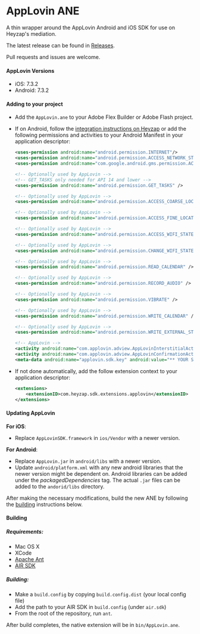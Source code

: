 # AppLovin ANE

A thin wrapper around the AppLovin Android and iOS SDK for use on Heyzap's mediation.

The latest release can be found in [Releases](https://github.com/Heyzap/applovin-ane/releases).

Pull requests and issues are welcome.

#### AppLovin Versions
- iOS: 7.3.2
- Android: 7.3.2

#### Adding to your project

- Add the `AppLovin.ane` to your Adobe Flex Builder or Adobe Flash project.
- If on Android, follow the [integration instructions on Heyzap](https://developers.heyzap.com/docs/ane_setup_and_requirements#step-3-modify-your-application-descriptor) or add the following permissions and activities to your Android Manifest in your application descriptor:
 
	```xml
	<uses-permission android:name="android.permission.INTERNET"/>
	<uses-permission android:name="android.permission.ACCESS_NETWORK_STATE"/>
  <uses-permission android:name="com.google.android.gms.permission.ACTIVITY_RECOGNITION" />

  <!-- Optionally used by AppLovin -->
  <!-- GET_TASKS only needed for API 14 and lower -->
  <uses-permission android:name="android.permission.GET_TASKS" />

  <!-- Optionally used by AppLovin -->
  <uses-permission android:name="android.permission.ACCESS_COARSE_LOCATION" />

  <!-- Optionally used by AppLovin -->
  <uses-permission android:name="android.permission.ACCESS_FINE_LOCATION" />

  <!-- Optionally used by AppLovin -->
  <uses-permission android:name="android.permission.ACCESS_WIFI_STATE" />

  <!-- Optionally used by AppLovin -->
  <uses-permission android:name="android.permission.CHANGE_WIFI_STATE" />

  <!-- Optionally used by AppLovin -->
  <uses-permission android:name="android.permission.READ_CALENDAR" />

  <!-- Optionally used by AppLovin -->
  <uses-permission android:name="android.permission.RECORD_AUDIO" />

  <!-- Optionally used by AppLovin -->
  <uses-permission android:name="android.permission.VIBRATE" />

  <!-- Optionally used by AppLovin -->
  <uses-permission android:name="android.permission.WRITE_CALENDAR" />

  <!-- Optionally used by AppLovin -->
  <uses-permission android:name="android.permission.WRITE_EXTERNAL_STORAGE" />
	```

	```xml
	<!-- AppLovin -->
  <activity android:name="com.applovin.adview.AppLovinInterstitialActivity" android:configChanges="orientation|screenSize" />
  <activity android:name="com.applovin.adview.AppLovinConfirmationActivity" android:configChanges="orientation|screenSize" />
  <meta-data android:name="applovin.sdk.key" android:value="** YOUR SDK KEY **" />
	```

- If not done automatically, add the follow extension context to your application descriptor:

	```xml
	<extensions>
	    <extensionID>com.heyzap.sdk.extensions.applovin</extensionID>
	</extensions>
	```

#### Updating AppLovin
**For iOS**:
- Replace `AppLovinSDK.framework` in `ios/Vendor` with a newer version.

**For Android**:
- Replace `AppLovin.jar` in `android/libs` with a newer version.
- Update `android/platform.xml` with any new android libraries that the newer version might be dependent on. Android libraries can be added under the _packagedDependencies_ tag. The actual `.jar` files can be added to the `andorid/libs` directory.

After making the necessary modifications, build the new ANE by following the [building](#building) instructions below.

#### Building

##### Requirements:
- Mac OS X
- XCode
- [Apache Ant](http://ant.apache.org/)
- [AIR SDK](http://www.adobe.com/devnet/air/air-sdk-download.html)

##### Building:
- Make a `build.config` by copying `build.config.dist` (your local config file)
- Add the path to your AIR SDK in `build.config` (under `air.sdk`)
- From the root of the repository, run `ant`.

After build completes, the native extension will be in `bin/AppLovin.ane`.
